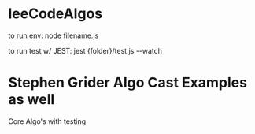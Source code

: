 # leeCodeAlgos

to run env:
node filename.js

to run test w/ JEST:
jest {folder}/test.js --watch

# Stephen Grider Algo Cast Examples as well

Core Algo's with testing
